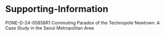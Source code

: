 # Supporting-Information
PONE-D-24-05858R1 Commuting Paradox of the Technopole Newtown: A Case Study in the Seoul Metropolitan Area
